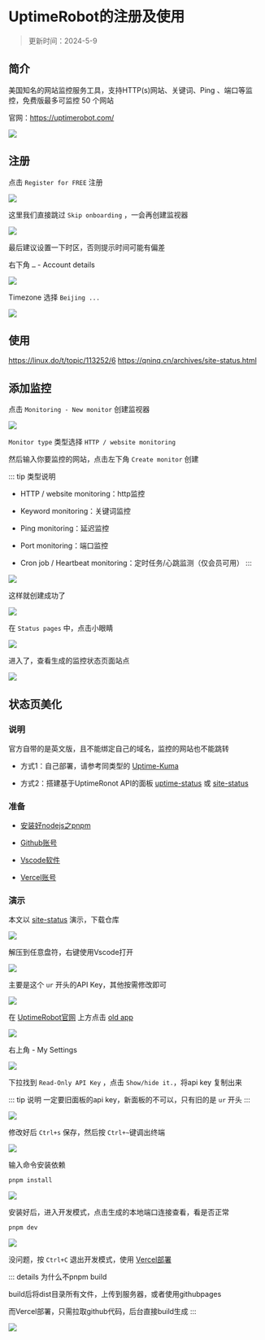 # UptimeRobot的注册及使用

> 更新时间：2024-5-9

## 简介

美国知名的网站监控服务工具，支持HTTP(s)网站、关键词、Ping 、端口等监控，免费版最多可监控 50 个网站

官网：https://uptimerobot.com/

![](/uptimerobot/uptimerobot-01.png)


## 注册

点击 `Register for FREE` 注册

![](/uptimerobot/uptimerobot-02.png)

这里我们直接跳过 `Skip onboarding` ，一会再创建监视器

![](/uptimerobot/uptimerobot-03.png)

最后建议设置一下时区，否则提示时间可能有偏差

右下角 `…` - Account details

![](/uptimerobot/uptimerobot-04.png)

Timezone 选择 `Beijing ...`

![](/uptimerobot/uptimerobot-05.png)


## 使用




https://linux.do/t/topic/113252/6
https://qninq.cn/archives/site-status.html



## 添加监控

点击 `Monitoring - New monitor` 创建监视器

![](/uptimerobot/uptimerobot-06.png)

`Monitor type` 类型选择 `HTTP / website monitoring`

然后输入你要监控的网站，点击左下角 `Create monitor` 创建

::: tip 类型说明
* HTTP / website monitoring：http监控

* Keyword monitoring：关键词监控

* Ping monitoring：延迟监控

* Port monitoring：端口监控

* Cron job / Heartbeat monitoring：定时任务/心跳监测（仅会员可用）
:::

![](/uptimerobot/uptimerobot-07.png)

这样就创建成功了

![](/uptimerobot/uptimerobot-08.png)

在 `Status pages` 中，点击小眼睛

![](/uptimerobot/uptimerobot-09.png)

进入了，查看生成的监控状态页面站点

![](/uptimerobot/uptimerobot-10.png)




## 状态页美化

### 说明

官方自带的是英文版，且不能绑定自己的域名，监控的网站也不能跳转

* 方式1：自己部署，请参考同类型的 [Uptime-Kuma](https://github.com/louislam/uptime-kuma)

* 方式2：搭建基于UptimeRonot API的面板 [uptime-status](https://github.com/yb/uptime-status) 或 [site-status](https://github.com/imsyy/site-status)


### 准备

* [安装好nodejs之pnpm](./nodejs.md)

* [Github账号](./github.md)

* [Vscode软件](./VSCode.md)

* [Vercel账号](./vercel.md)



### 演示

本文以 [site-status](https://github.com/imsyy/site-status) 演示，下载仓库

![](/uptimerobot/uptimerobot-11.png)

解压到任意盘符，右键使用Vscode打开

![](/uptimerobot/uptimerobot-12.png)


主要是这个 `ur` 开头的API Key，其他按需修改即可

![](/uptimerobot/uptimerobot-13.png)

在 [UptimeRobot官网](https://uptimerobot.com/) 上方点击 [old app](https://old.uptimerobot.com/dashboard)

![](/uptimerobot/uptimerobot-14.png)

右上角 - My Settings

![](/uptimerobot/uptimerobot-15.png)


下拉找到 `Read-Only API Key` ，点击 `Show/hide it.`，将api key 复制出来

::: tip 说明
一定要旧面板的api key，新面板的不可以，只有旧的是 `ur` 开头
:::

![](/uptimerobot/uptimerobot-16.png)


修改好后 `Ctrl+s` 保存，然后按 `Ctrl+~`键调出终端

![](/uptimerobot/uptimerobot-17.png)

输入命令安装依赖

```sh
pnpm install
```

![](/uptimerobot/uptimerobot-18.png)

安装好后，进入开发模式，点击生成的本地端口连接查看，看是否正常

```sh
pnpm dev
```

![](/uptimerobot/uptimerobot-19.png)

没问题，按 `Ctrl+C` 退出开发模式，使用 [Vercel部署](./vercel.md)

::: details 为什么不pnpm build

build后将dist目录所有文件，上传到服务器，或者使用githubpages

而Vercel部署，只需拉取github代码，后台直接build生成
:::

![](/uptimerobot/uptimerobot-20.png)


